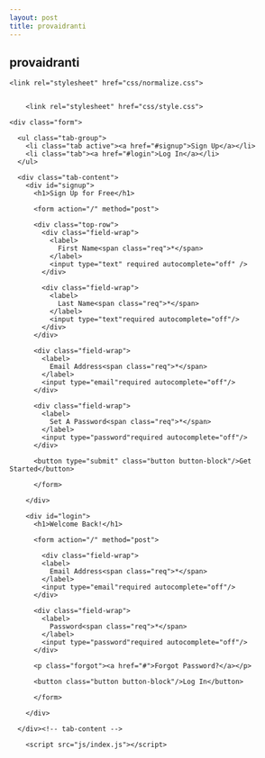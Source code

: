 ```yaml
---
layout: post
title: provaidranti
---
```

## provaidranti

<html >
  <head>
    <meta charset="UTF-8">
    <title>Sign-Up/Login Form</title>
    <link href='http://fonts.googleapis.com/css?family=Titillium+Web:400,300,600' rel='stylesheet' type='text/css'>
    
    <link rel="stylesheet" href="css/normalize.css">

    
        <link rel="stylesheet" href="css/style.css">

    
    
    
  </head>

  <body>

    <div class="form">
      
      <ul class="tab-group">
        <li class="tab active"><a href="#signup">Sign Up</a></li>
        <li class="tab"><a href="#login">Log In</a></li>
      </ul>
      
      <div class="tab-content">
        <div id="signup">   
          <h1>Sign Up for Free</h1>
          
          <form action="/" method="post">
          
          <div class="top-row">
            <div class="field-wrap">
              <label>
                First Name<span class="req">*</span>
              </label>
              <input type="text" required autocomplete="off" />
            </div>
        
            <div class="field-wrap">
              <label>
                Last Name<span class="req">*</span>
              </label>
              <input type="text"required autocomplete="off"/>
            </div>
          </div>

          <div class="field-wrap">
            <label>
              Email Address<span class="req">*</span>
            </label>
            <input type="email"required autocomplete="off"/>
          </div>
          
          <div class="field-wrap">
            <label>
              Set A Password<span class="req">*</span>
            </label>
            <input type="password"required autocomplete="off"/>
          </div>
          
          <button type="submit" class="button button-block"/>Get Started</button>
          
          </form>

        </div>
        
        <div id="login">   
          <h1>Welcome Back!</h1>
          
          <form action="/" method="post">
          
            <div class="field-wrap">
            <label>
              Email Address<span class="req">*</span>
            </label>
            <input type="email"required autocomplete="off"/>
          </div>
          
          <div class="field-wrap">
            <label>
              Password<span class="req">*</span>
            </label>
            <input type="password"required autocomplete="off"/>
          </div>
          
          <p class="forgot"><a href="#">Forgot Password?</a></p>
          
          <button class="button button-block"/>Log In</button>
          
          </form>

        </div>
        
      </div><!-- tab-content -->
      
</div> <!-- /form -->
    <script src='http://cdnjs.cloudflare.com/ajax/libs/jquery/2.1.3/jquery.min.js'></script>

        <script src="js/index.js"></script>

    
    
    
  </body>
</html>
